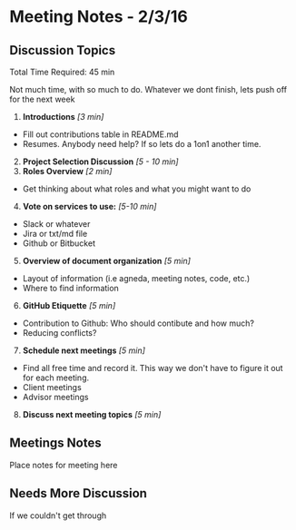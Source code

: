 # Meeting Notes - 2/3/16

## Discussion Topics

Total Time Required: 45 min

Not much time, with so much to do. Whatever we dont finish, lets push off for the next week

1. **Introductions** *[3 min]*
  - Fill out contributions table in README.md
  - Resumes. Anybody need help? If so lets do a 1on1 another time.
2. **Project Selection Discussion** *[5 - 10 min]*
3. **Roles Overview** *[2 min]*
  - Get thinking about what roles and what you might want to do
4. **Vote on services to use:** *[5-10 min]*
  - Slack or whatever
  - Jira or txt/md file
  - Github or Bitbucket
5. **Overview of document organization** *[5 min]*
  - Layout of information (i.e agneda, meeting notes, code, etc.)
  - Where to find information
6. **GitHub Etiquette** *[5 min]*
  - Contribution to Github: Who should contibute and how much? 
  - Reducing conflicts?
7. **Schedule next meetings** *[5 min]*
  - Find all free time and record it. This way we don't have to figure it out for each meeting.
  - Client meetings
  - Advisor meetings
8. **Discuss next meeting topics** *[5 min]*

## Meetings Notes

Place notes for meeting here

## Needs More Discussion

If we couldn't get through 